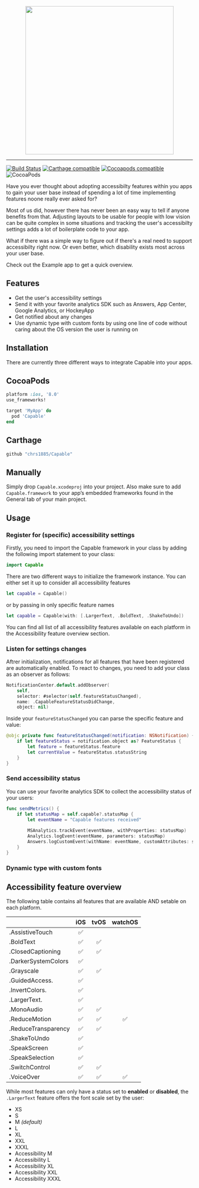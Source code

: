 <center><img src="https://user-images.githubusercontent.com/1390908/41822361-a14fafd2-77ee-11e8-8aa6-f18960566d0c.png" width="400">
</center>

---
[![Build Status](https://www.bitrise.io/app/7596a076a75ab2ab/status.svg?token=3kpsJB-PR0sBLRF8NYrwhg&branch=develop)](https://www.bitrise.io/app/7596a076a75ab2ab)
[![Carthage compatible](https://img.shields.io/badge/Carthage-compatible-4BC51D.svg)](https://github.com/Carthage/Carthage)
[![Cocoapods compatible](https://img.shields.io/cocoapods/v/Capable.svg)](https://cocoapods.org/pods/Capable)
![CocoaPods](https://img.shields.io/cocoapods/p/Capable.svg)

Have you ever thought about adopting accessibilty features within you apps to gain your user base instead of spending a lot of time implementing features noone really ever asked for? 

Most of us did, however there has never been an easy way to tell if anyone benefits from that. Adjusting layouts to be usable for people with low vision can be quite complex in some situations and tracking the user's accessibilty settings adds a lot of boilerplate code to your app.

What if there was a simple way to figure out if there's a real need to support accessibilty right now. Or even better, which disability exists most across your user base.

Check out the Example app to get a quick overview.

## Features
* Get the user's accessibility settings
* Send it with your favorite analytics SDK such as Answers, App Center, Google Analytics, or HockeyApp
* Get notified about any changes
* Use dynamic type with custom fonts by using one line of code without caring about the OS version the user is running on

## Installation

There are currently three different ways to integrate Capable into your apps.

## CocoaPods

```ruby
platform :ios, '8.0'
use_frameworks!

target 'MyApp' do
  pod 'Capable'
end
```

## Carthage

```ruby
github "chrs1885/Capable"
```

## Manually

Simply drop `Capable.xcodeproj` into your project. Also make sure to add
`Capable.framework` to your app’s embedded frameworks found in the General tab of your main project.

## Usage

### Register for (specific) accessibility settings

Firstly, you need to import the Capable framework in your class by adding the following import statement to your class:

```swift
import Capable
```

There are two different ways to initialize the framework instance. You can either set it up to consider all accessibility features

```swift
let capable = Capable()
```

or by passing in only specific feature names

```swift
let capable = Capable(with: [.LargerText, .BoldText, .ShakeToUndo])
```

You can find all list of all accessibility features available on each platform in the Accessibility feature overview section.

### Listen for settings changes
Aftrer initialization, notifications for all features that have been registered are automatically enabled. To react to changes, you need to add your class as an observer as follows:

```swift
NotificationCenter.default.addObserver(
    self,
    selector: #selector(self.featureStatusChanged),
    name: .CapableFeatureStatusDidChange,
    object: nil)
```

Inside your `featureStatusChanged` you can parse the specific feature and value:

```swift
@objc private func featureStatusChanged(notification: NSNotification) {
    if let featureStatus = notification.object as? FeatureStatus {
        let feature = featureStatus.feature
        let currentValue = featureStatus.statusString
    }
}
```

### Send accessibility status
You can use your favorite analytics SDK to collect the accessibility status of your users:

```swift
func sendMetrics() {
    if let statusMap = self.capable?.statusMap {
        let eventName = "Capable features received"
        
        MSAnalytics.trackEvent(eventName, withProperties: statusMap)
        Analytics.logEvent(eventName, parameters: statusMap)
        Answers.logCustomEvent(withName: eventName, customAttributes: statusMap)
    }
}

```

### Dynamic type with custom fonts

## Accessibility feature overview

The following table contains all features that are available AND setable on each platform.

|                     | iOS                | tvOS               | watchOS            |
| ------------------- |:------------------:| :-----------------:| :-----------------:|
| .AssistiveTouch     | :white_check_mark: |                    |                    |
| .BoldText           | :white_check_mark: | :white_check_mark: |                    |
| .ClosedCaptioning   | :white_check_mark: | :white_check_mark: |                    |
| .DarkerSystemColors | :white_check_mark: |                    |                    |
| .Grayscale          | :white_check_mark: | :white_check_mark: |                    |
| .GuidedAccess.      | :white_check_mark: |                    |                    |
| .InvertColors.      | :white_check_mark: |                    |                    |
| .LargerText.        | :white_check_mark: |                    |                    |
| .MonoAudio          | :white_check_mark: | :white_check_mark: |                    |
| .ReduceMotion       | :white_check_mark: | :white_check_mark: | :white_check_mark: |
| .ReduceTransparency | :white_check_mark: | :white_check_mark: |                    |
| .ShakeToUndo        | :white_check_mark: |                    |                    |
| .SpeakScreen        | :white_check_mark: |                    |                    |
| .SpeakSelection     | :white_check_mark: |                    |                    |
| .SwitchControl      | :white_check_mark: | :white_check_mark: |                    |
| .VoiceOver          | :white_check_mark: | :white_check_mark: | :white_check_mark: |

While most features can only have a status set to **enabled** or **disabled**, the `.LargerText` feature offers the font scale set by the user:

* XS
* S
* M *(default)*
* L
* XL
* XXL
* XXXL
* Accessibility M
* Accessibility L
* Accessibility XL
* Accessibility XXL
* Accessibility XXXL

